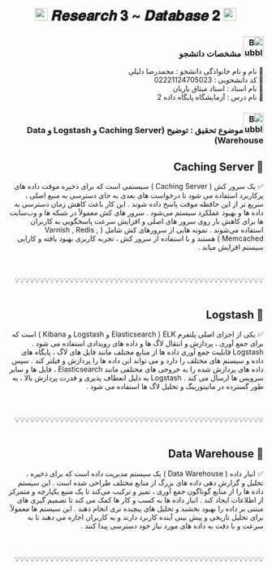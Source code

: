 <h1 align="center">
      <img src="https://emoji.discord.st/emojis/768b108d-274f-4f44-a634-8477b16efce7.gif" width="25">
    𝑹𝒆𝒔𝒆𝒂𝒓𝒄𝒉 𝟑 ~ 𝑫𝒂𝒕𝒂𝒃𝒂𝒔𝒆 𝟐
      <img src="https://emoji.discord.st/emojis/768b108d-274f-4f44-a634-8477b16efce7.gif" width="25">
</h1>


<div dir="rtl">
<h3 dir="rtl"><img src="https://raw.githubusercontent.com/Tarikul-Islam-Anik/Animated-Fluent-Emojis/master/Emojis/Symbols/Bubbles.png" alt="Bubbles" width="40" height="40" /> مشخصات دانشجو</h3>
    
💢 نام و نام خانوادگی دانشجو : محمدرضا دلیلی
<br>
💢 کد دانشجویی : 02221124705023
<br>
💢 نام استاد : استاد میثاق یاریان
<br>
💢 نام درس : آزمایشگاه پایگاه داده 2

</div>



<h3 dir="rtl"><img src="https://raw.githubusercontent.com/Tarikul-Islam-Anik/Animated-Fluent-Emojis/master/Emojis/Symbols/Bubbles.png" alt="Bubbles" width="40" height="40" />موضوع تحقیق : توضیح (Caching Server و Logstash و Data Warehouse)</h3>

<div dir="rtl">


<div dir="rtl">
<h2 dir="rtl">🛑 Caching Server</h2>

✅ یک سرور کش ( Caching Server ) سیستمی است که برای ذخیره موقت داده های پرکاربرد استفاده می شود تا درخواست های بعدی به جای دسترسی به منبع اصلی ، سریع تر از این حافظه موقت پاسخ داده شوند . این کار باعث کاهش زمان دسترسی به داده‌ ها و بهبود عملکرد سیستم می‌شود . سرور های کش معمولاً در شبکه‌ ها و وب‌سایت‌ ها برای کاهش بار روی سرور های اصلی و افزایش سرعت پاسخگویی به کاربران استفاده می‌شوند . نمونه هایی از سرورهای کش شامل ( Varnish , Redis , Memcached ) هستند و با استفاده از سرور کش ، تجربه کاربری بهبود یافته و کارایی سیستم افزایش میابد . 
      
</div>


<br>
<br>
💡💡💡💡💡💡💡💡💡💡💡💡💡💡💡💡💡💡💡💡💡💡💡💡💡💡💡💡💡💡💡💡💡💡💡💡💡💡💡💡💡💡💡💡💡💡💡💡💡💡
<br>
<br>


<div dir="rtl">
<h2 dir="rtl">🛑 Logstash</h2>

✅ یکی از اجزای اصلی پلتفرم  ELK ( Elasticsearch و Logstash و Kibana ) است که برای جمع آوری ، پردازش و انتقال لاگ ها و داده های رویدادی استفاده می شود . Logstash قابلیت جمع آوری داده ها از منابع مختلف مانند فایل های لاگ ، پایگاه های داده و سیستم های مختلف را دارد و می تواند این داده ها را پردازش و فیلتر کند . سپس  داده های پردازش شده را به خروجی های مختلفی مانند Elasticsearch ، فایل ها و سایر سرویس ها ارسال می کند . Logstash به دلیل انعطاف پذیری و قدرت پردازش بالا ، به طور گسترده در مانیتورینگ و تحلیل لاگ ها استفاده می شود .
       
</div>


<br>
<br>
💡💡💡💡💡💡💡💡💡💡💡💡💡💡💡💡💡💡💡💡💡💡💡💡💡💡💡💡💡💡💡💡💡💡💡💡💡💡💡💡💡💡💡💡💡💡💡💡💡💡
<br>
<br>



<div dir="rtl">
<h2 dir="rtl">🛑 Data Warehouse</h2>

✅ انبار داده ( Data Warehouse ) یک سیستم مدیریت داده است که برای ذخیره ، تحلیل و گزارش دهی داده های بزرگ از منابع مختلف طراحی شده است . این سیستم داده‌ ها را از منابع گوناگون جمع‌ آوری ، تمیز و ترکیب می‌کند تا یک منبع یکپارچه و متمرکز از اطلاعات ایجاد کند . انبار داده‌ ها به کسب‌ و کار ها کمک می‌ کند تا تصمیم‌ گیری‌ های مبتنی بر داده را بهبود بخشند و تحلیل‌ های پیچیده‌ تری انجام دهند . این سیستم‌ ها معمولاً برای تحلیل تاریخی و پیش‌ بینی آینده کاربرد دارند و به کاربران اجازه می‌ دهند تا به سرعت و با دقت به داده‌ های مورد نیاز خود دسترسی پیدا کنند .
       
</div>

<br>
<br>
💡💡💡💡💡💡💡💡💡💡💡💡💡💡💡💡💡💡💡💡💡💡💡💡💡💡💡💡💡💡💡💡💡💡💡💡💡💡💡💡💡💡💡💡💡💡💡💡💡💡
<br>
<br>





